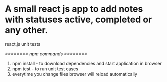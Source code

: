 # A small react js app to add notes with statuses active, completed or any other.

react.js
unit tests

_======== npm commands ========_

1. npm install - to download dependencies and start application in browser
2. npm test - to run unit test cases
3. everytime you change files browser will reload automatically
